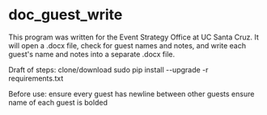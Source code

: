 # doc_guest_write
This program was written for the Event Strategy Office at UC Santa Cruz. It will open a .docx file, check for guest names and notes, and write each guest's name and notes into a separate .docx file.


Draft of steps:
clone/download
sudo pip install --upgrade -r requirements.txt

Before use:
ensure every guest has newline between other guests
ensure name of each guest is bolded
